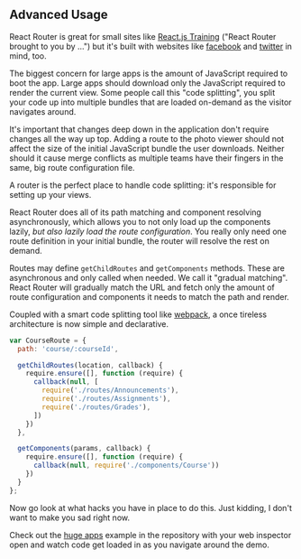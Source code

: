 ## Advanced Usage

React Router is great for small sites like [React.js Training](https://reactjs-training.com) ("React Router brought to you by ...") but it's built with websites like [facebook](https://www.facebook.com/) and [twitter](https://twitter.com/) in mind, too.

The biggest concern for large apps is the amount of JavaScript required to boot the app. Large apps should download only the JavaScript required to render the current view. Some people call this "code splitting", you split your code up into multiple bundles that are loaded on-demand as the visitor navigates around.

It's important that changes deep down in the application don't require changes all the way up top. Adding a route to the photo viewer should not affect the size of the initial JavaScript bundle the user downloads.  Neither should it cause merge conflicts as multiple teams have their fingers in the same, big route configuration file.

A router is the perfect place to handle code splitting: it's responsible for setting up your views.

React Router does all of its path matching and component resolving asynchronously, which allows you to not only load up the components lazily, *but also lazily load the route configuration*. You really only need one route definition in your initial bundle, the router will resolve the rest on demand.

Routes may define `getChildRoutes` and `getComponents` methods. These are asynchronous and only called when needed. We call it "gradual matching". React Router will gradually match the URL and fetch only the amount of route configuration and components it needs to match the path and render.

Coupled with a smart code splitting tool like [webpack](http://webpack.github.io/), a once tireless architecture is now simple and declarative.

```js
var CourseRoute = {
  path: 'course/:courseId',

  getChildRoutes(location, callback) {
    require.ensure([], function (require) {
      callback(null, [
        require('./routes/Announcements'),
        require('./routes/Assignments'),
        require('./routes/Grades'),
      ])
    })
  },

  getComponents(params, callback) {
    require.ensure([], function (require) {
      callback(null, require('./components/Course'))
    })
  }
};
```

Now go look at what hacks you have in place to do this. Just kidding, I don't want to make you sad right now.

Check out the [huge apps][huge] example in the repository with your web inspector open and watch code get loaded in as you navigate around the demo.

  [huge]:/examples/huge-apps
